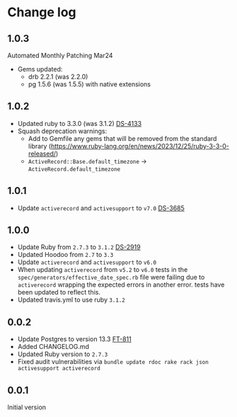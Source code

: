 # Change log

## 1.0.3

Automated Monthly Patching Mar24
- Gems updated:
  - drb 2.2.1 (was 2.2.0)
  - pg 1.5.6 (was 1.5.5) with native extensions

## 1.0.2

- Updated ruby to 3.3.0 (was 3.1.2) [DS-4133](https://loyaltynz.atlassian.net/browse/DS-4133)
- Squash deprecation warnings:
  - Add to Gemfile any gems that will be removed from the standard library (https://www.ruby-lang.org/en/news/2023/12/25/ruby-3-3-0-released/)
  - `ActiveRecord::Base.default_timezone` -> `ActiveRecord.default_timezone`

## 1.0.1

- Update `activerecord` and `activesupport` to `v7.0` [DS-3685](https://loyaltynz.atlassian.net/browse/DS-3685)

## 1.0.0

- Update Ruby from `2.7.3` to `3.1.2` [DS-2919](https://loyaltynz.atlassian.net/browse/FT-2919)
- Updated Hoodoo from `2.7` to `3.3`
- Update `activerecord` and `activesupport` to `v6.0`
- When updating `activerecord` from `v5.2` to `v6.0` tests in the `spec/generators/effective_date_spec.rb`
  file were failing due to `activerecord` wrapping the expected errors in another error. tests have
  been updated to reflect this.
- Updated travis.yml to use ruby `3.1.2`

## 0.0.2

- Update Postgres to version 13.3 [FT-811](https://loyaltynz.atlassian.net/browse/FT-811)
- Added CHANGELOG.md
- Updated Ruby version to `2.7.3`
- Fixed audit vulnerabilities via `bundle update rdoc rake rack json activesupport activerecord`

## 0.0.1

Initial version
